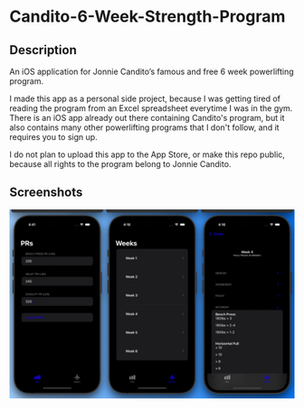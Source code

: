 # Candito-6-Week-Strength-Program

## Description
An iOS application for Jonnie Candito’s famous and free 6 week powerlifting program.

I made this app as a personal side project, because I was getting tired of reading the program from an Excel spreadsheet everytime I was in the gym. There is an iOS app already out there containing Candito's program, but it also contains many other powerlifting programs that I don't follow, and it requires you to sign up.

I do not plan to upload this app to the App Store, or make this repo public, because all rights to the program belong to Jonnie Candito.

## Screenshots

![Screenshots from the app. 1st picture is from the PRs screen. 2nd picture is a view of the list of weeks screen. The 3rd and final picture if a detail view of the workouts from a session in Week 4](./mockup-candito-app.png)
